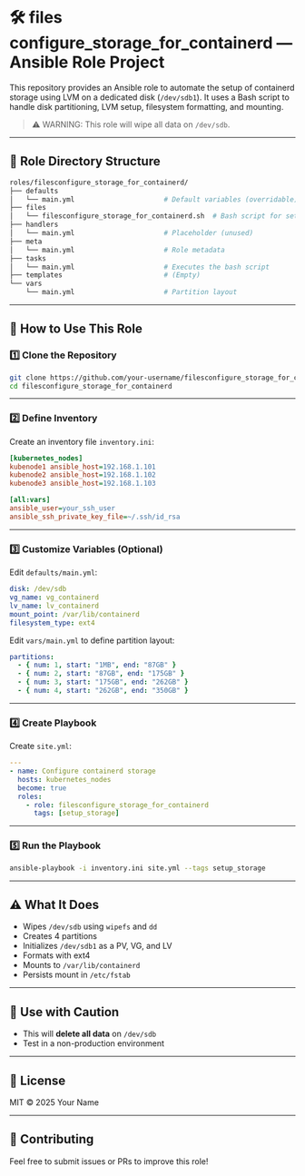 # 🛠️ files configure_storage_for_containerd — Ansible Role Project

This repository provides an Ansible role to automate the setup of containerd storage using LVM on a dedicated disk (`/dev/sdb1`). It uses a Bash script to handle disk partitioning, LVM setup, filesystem formatting, and mounting.

> ⚠️ WARNING: This role will wipe all data on `/dev/sdb`.

---

## 📁 Role Directory Structure

```bash
roles/filesconfigure_storage_for_containerd/
├── defaults
│   └── main.yml                      # Default variables (overridable)
├── files
│   └── filesconfigure_storage_for_containerd.sh  # Bash script for setup
├── handlers
│   └── main.yml                      # Placeholder (unused)
├── meta
│   └── main.yml                      # Role metadata
├── tasks
│   └── main.yml                      # Executes the bash script
├── templates                         # (Empty)
└── vars
    └── main.yml                      # Partition layout
```

---

## 🚀 How to Use This Role

### 1️⃣ Clone the Repository

```bash
git clone https://github.com/your-username/filesconfigure_storage_for_containerd.git
cd filesconfigure_storage_for_containerd
```

---

### 2️⃣ Define Inventory

Create an inventory file `inventory.ini`:

```ini
[kubernetes_nodes]
kubenode1 ansible_host=192.168.1.101
kubenode2 ansible_host=192.168.1.102
kubenode3 ansible_host=192.168.1.103

[all:vars]
ansible_user=your_ssh_user
ansible_ssh_private_key_file=~/.ssh/id_rsa
```

---

### 3️⃣ Customize Variables (Optional)

Edit `defaults/main.yml`:

```yaml
disk: /dev/sdb
vg_name: vg_containerd
lv_name: lv_containerd
mount_point: /var/lib/containerd
filesystem_type: ext4
```

Edit `vars/main.yml` to define partition layout:

```yaml
partitions:
  - { num: 1, start: "1MB", end: "87GB" }
  - { num: 2, start: "87GB", end: "175GB" }
  - { num: 3, start: "175GB", end: "262GB" }
  - { num: 4, start: "262GB", end: "350GB" }
```

---

### 4️⃣ Create Playbook

Create `site.yml`:

```yaml
---
- name: Configure containerd storage
  hosts: kubernetes_nodes
  become: true
  roles:
    - role: filesconfigure_storage_for_containerd
      tags: [setup_storage]
```

---

### 5️⃣ Run the Playbook

```bash
ansible-playbook -i inventory.ini site.yml --tags setup_storage
```

---

## ⚠️ What It Does

- Wipes `/dev/sdb` using `wipefs` and `dd`
- Creates 4 partitions
- Initializes `/dev/sdb1` as a PV, VG, and LV
- Formats with ext4
- Mounts to `/var/lib/containerd`
- Persists mount in `/etc/fstab`

---

## 🧪 Use with Caution

- This will **delete all data** on `/dev/sdb`
- Test in a non-production environment

---

## 📜 License

MIT © 2025 Your Name

---

## 🤝 Contributing

Feel free to submit issues or PRs to improve this role!

